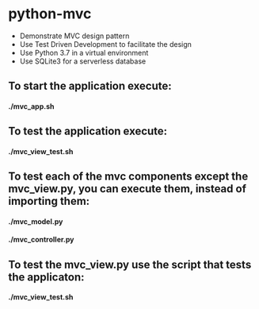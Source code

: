 # python-mvc
* Demonstrate MVC design pattern 
* Use Test Driven Development to facilitate the design
* Use Python 3.7 in a virtual environment
* Use SQLite3 for a serverless database

## To start the application execute:

#### ./mvc_app.sh

## To test the application execute:

#### ./mvc_view_test.sh

## To test each of the mvc components except the mvc_view.py, you can execute them, instead of importing them:

#### ./mvc_model.py
#### ./mvc_controller.py

## To test the mvc_view.py use the script that tests the applicaton: 

#### ./mvc_view_test.sh
